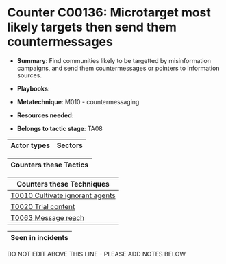 # Counter C00136: Microtarget most likely targets then send them countermessages

* **Summary**: Find communities likely to be targetted by misinformation campaigns, and send them countermessages or pointers to information sources. 

* **Playbooks**: 

* **Metatechnique**: M010 - countermessaging

* **Resources needed:** 

* **Belongs to tactic stage**: TA08


| Actor types | Sectors |
| ----------- | ------- |



| Counters these Tactics |
| ---------------------- |



| Counters these Techniques |
| ------------------------- |
| [T0010 Cultivate ignorant agents](../generated_pages/techniques/T0010.md) |
| [T0020 Trial content](../generated_pages/techniques/T0020.md) |
| [T0063 Message reach](../generated_pages/techniques/T0063.md) |



| Seen in incidents |
| ----------------- |


DO NOT EDIT ABOVE THIS LINE - PLEASE ADD NOTES BELOW